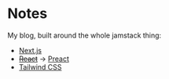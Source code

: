 # Notes

My blog, built around the whole jamstack thing:

- [Next.js](https://nextjs.org/)
- ~~[React](https://reactjs.org/)~~ -> [Preact](https://preactjs.com/)
- [Tailwind CSS](https://tailwindcss.com/)